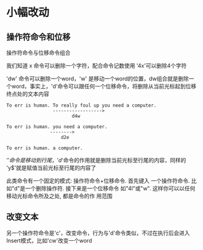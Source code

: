 # 小幅改动

## 操作符命令和位移

操作符命令与位移命令组合

我们知道 x 命令可以删除一个字符，配合命令记数使用 '4x'可以删除4个字符

'dw' 命令可以删除一个word，'w' 是移动一个word的位置，dw组合就是删除一个word，事实上，'d'命令可以跟任何一个位移命令，将删除从当前光标起到位移终点处的文本内容

```
To err is human. To really foul up you need a computer.
                 ------------------>
				        d4w

To err is human. you need a computer.
                -------->
				    d2e

To err is human. a computer.
```

'$' 命令是移动到行尾，'d$'命令的作用就是删除当前光标至行尾的内容，同样的 'y$'就是赋值当前光标至行尾的内容了

此类命令有一个固定的模式: 操作符命令+位移命令. 首先键入 一个操作符命令. 比如"d"是一个删除操作符. 接下来是一个位移命令 如"4l"或"w". 这样你可以以任何移动光标命令所及之处, 都是命令的作 用范围

## 改变文本
另一个操作符命令是'c'，改变命令，行为与'd'命令类似，不过在执行后会进入Insert模式，比如'cw'改变一个word
